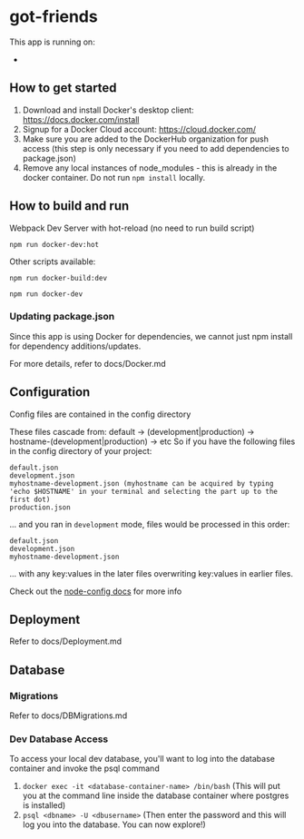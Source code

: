# got-friends

This app is running on:
- <node-version>

## How to get started

1. Download and install Docker's desktop client: https://docs.docker.com/install
2. Signup for a Docker Cloud account: https://cloud.docker.com/
3. Make sure you are added to the DockerHub organization for push access (this step is only necessary if you need to add dependencies to package.json)
4. Remove any local instances of node_modules - this is already in the docker container. Do not run `npm install` locally.

## How to build and run

Webpack Dev Server with hot-reload (no need to run build script)

`npm run docker-dev:hot`

Other scripts available:

`npm run docker-build:dev`

`npm run docker-dev`

### Updating package.json

Since this app is using Docker for dependencies, we cannot just npm install for dependency additions/updates. 

For more details, refer to docs/Docker.md

## Configuration

Config files are contained in the config directory

These files cascade from: default -> (development|production) -> hostname-(development|production) -> etc
So if you have the following files in the config directory of your project:
````
default.json
development.json
myhostname-development.json (myhostname can be acquired by typing 'echo $HOSTNAME' in your terminal and selecting the part up to the first dot)
production.json
````
... and you ran in `development` mode, files would be processed in this order:
````
default.json
development.json
myhostname-development.json
````
... with any key:values in the later files overwriting key:values in earlier files.

Check out the [node-config docs](https://github.com/lorenwest/node-config/wiki/Configuration-Files) for more info

## Deployment

Refer to docs/Deployment.md

## Database 

### Migrations

Refer to docs/DBMigrations.md

### Dev Database Access

To access your local dev database, you'll want to log into the database container and invoke the psql command
1. `docker exec -it <database-container-name> /bin/bash` (This will put you at the command line inside the database container where postgres is installed)
2. `psql <dbname> -U <dbusername>` (Then enter the password and this will log you into the database.  You can now explore!)